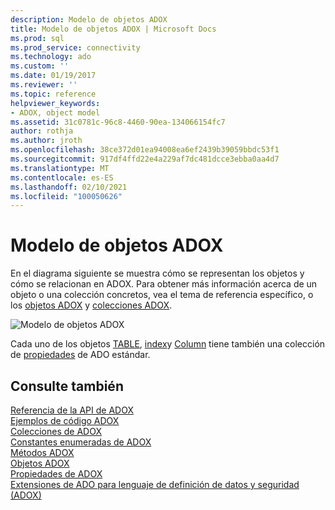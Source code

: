 ```yaml
---
description: Modelo de objetos ADOX
title: Modelo de objetos ADOX | Microsoft Docs
ms.prod: sql
ms.prod_service: connectivity
ms.technology: ado
ms.custom: ''
ms.date: 01/19/2017
ms.reviewer: ''
ms.topic: reference
helpviewer_keywords:
- ADOX, object model
ms.assetid: 31c0781c-96c8-4460-90ea-134066154fc7
author: rothja
ms.author: jroth
ms.openlocfilehash: 38ce372d01ea94008ea6ef2439b39059bbdc53f1
ms.sourcegitcommit: 917df4ffd22e4a229af7dc481dcce3ebba0aa4d7
ms.translationtype: MT
ms.contentlocale: es-ES
ms.lasthandoff: 02/10/2021
ms.locfileid: "100050626"
---
```

# <a name="adox-object-model"></a>Modelo de objetos ADOX
En el diagrama siguiente se muestra cómo se representan los objetos y cómo se relacionan en ADOX. Para obtener más información acerca de un objeto o una colección concretos, vea el tema de referencia específico, o los [objetos ADOX](./adox-objects.md) y [colecciones ADOX](./adox-collections.md).  
  
 ![Modelo de objetos ADOX](../../../ado/reference/adox-api/media/adox_object_model.gif "ADOX_object_model")  
  
 Cada uno de los objetos [TABLE](./table-object-adox.md), [index](./index-object-adox.md)y [Column](./column-object-adox.md) tiene también una colección de [propiedades](../ado-api/properties-collection-ado.md) de ADO estándar.  
  
## <a name="see-also"></a>Consulte también  
 [Referencia de la API de ADOX]()   
 [Ejemplos de código ADOX](./adox-code-examples.md)   
 [Colecciones de ADOX](./adox-collections.md)   
 [Constantes enumeradas de ADOX](./adox-enumerated-constants.md)   
 [Métodos ADOX](./adox-methods.md)   
 [Objetos ADOX](./adox-objects.md)   
 [Propiedades de ADOX](./adox-properties.md)   
 [Extensiones de ADO para lenguaje de definición de datos y seguridad (ADOX)](../../guide/extensions/ado-extensions-for-data-definition-language-and-security-adox.md)